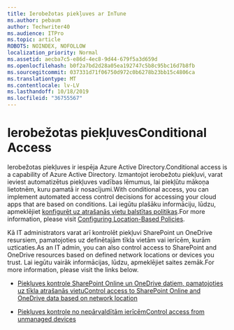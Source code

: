 ```yaml
---
title: Ierobežotas piekļuves ar InTune
ms.author: pebaum
author: Techwriter40
ms.audience: ITPro
ms.topic: article
ROBOTS: NOINDEX, NOFOLLOW
localization_priority: Normal
ms.assetid: aecba7c5-e86d-4ec8-9d44-679f5a3d659d
ms.openlocfilehash: b0f2a7bd2d28a05ea192747c5b8c95bc16d7b8fb
ms.sourcegitcommit: 037331d71f06750d972c0b6278b23bb15c4806ca
ms.translationtype: MT
ms.contentlocale: lv-LV
ms.lasthandoff: 10/18/2019
ms.locfileid: "36755567"
---
```

# <a name="conditional-access"></a><span data-ttu-id="1a8d9-102">Ierobežotas piekļuves</span><span class="sxs-lookup"><span data-stu-id="1a8d9-102">Conditional Access</span></span>

<span data-ttu-id="1a8d9-103">Ierobežotas piekļuves ir iespēja Azure Active Directory.</span><span class="sxs-lookup"><span data-stu-id="1a8d9-103">Conditional access is a capability of Azure Active Directory.</span></span> <span data-ttu-id="1a8d9-104">Izmantojot ierobežotu piekļuvi, varat ieviest automatizētus piekļuves vadības lēmumus, lai piekļūtu mākoņa lietotnēm, kuru pamatā ir nosacījumi.</span><span class="sxs-lookup"><span data-stu-id="1a8d9-104">With conditional access, you can implement automated access control decisions for accessing your cloud apps that are based on conditions.</span></span> <span data-ttu-id="1a8d9-105">Lai iegūtu plašāku informāciju, lūdzu, apmeklējiet [konfigurēt uz atrašanās vietu balstītas politikas](https://docs.microsoft.com/azure/active-directory/conditional-access/overview).</span><span class="sxs-lookup"><span data-stu-id="1a8d9-105">For more information, please visit [Configuring Location-Based Policies](https://docs.microsoft.com/azure/active-directory/conditional-access/overview).</span></span>

<span data-ttu-id="1a8d9-106">Kā IT administrators varat arī kontrolēt piekļuvi SharePoint un OneDrive resursiem, pamatojoties uz definētajām tīkla vietām vai ierīcēm, kurām uzticaties.</span><span class="sxs-lookup"><span data-stu-id="1a8d9-106">As an IT admin, you can also control access to SharePoint and OneDrive resources based on defined network locations or devices you trust.</span></span> <span data-ttu-id="1a8d9-107">Lai iegūtu vairāk informācijas, lūdzu, apmeklējiet saites zemāk.</span><span class="sxs-lookup"><span data-stu-id="1a8d9-107">For more information, please visit the links below.</span></span>

- [<span data-ttu-id="1a8d9-108">Piekļuves kontrole SharePoint Online un OneDrive datiem, pamatojoties uz tīkla atrašanās vietu</span><span class="sxs-lookup"><span data-stu-id="1a8d9-108">Control access to SharePoint Online and OneDrive data based on network location</span></span>](https://docs.microsoft.com/sharepoint/control-access-based-on-network-location)

- [<span data-ttu-id="1a8d9-109">Piekļuves kontrole no nepārvaldītām ierīcēm</span><span class="sxs-lookup"><span data-stu-id="1a8d9-109">Control access from unmanaged devices</span></span>](https://docs.microsoft.com/sharepoint/control-access-from-unmanaged-devices)

